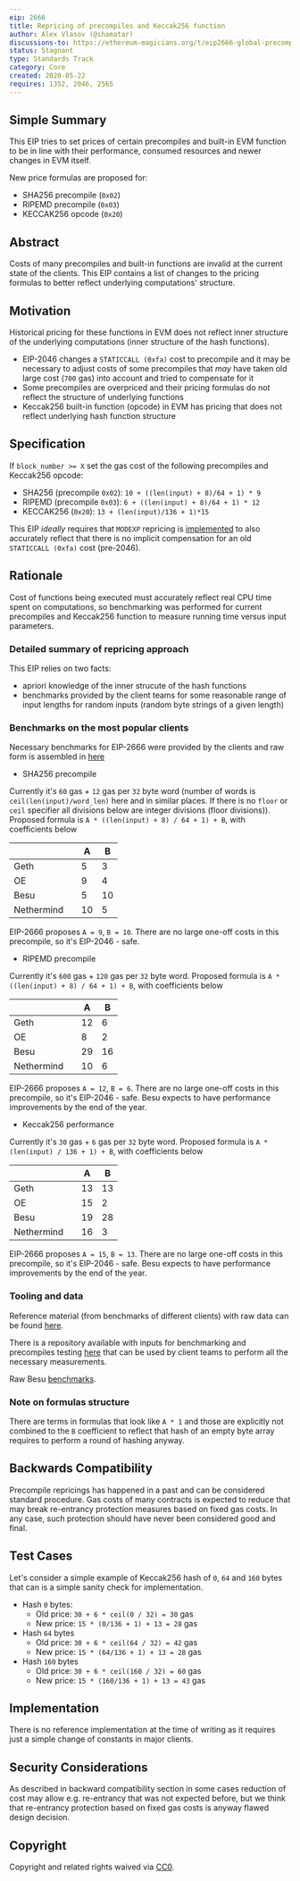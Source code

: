 ```yaml
---
eip: 2666
title: Repricing of precompiles and Keccak256 function
author: Alex Vlasov (@shamatar)
discussions-to: https://ethereum-magicians.org/t/eip2666-global-precompiles-repricing-and-many-more-discussion-thread/4332
status: Stagnant
type: Standards Track
category: Core
created: 2020-05-22
requires: 1352, 2046, 2565
---
```


## Simple Summary

This EIP tries to set prices of certain precompiles and built-in EVM function to be in line with their performance, consumed resources and newer changes in EVM itself.

New price formulas are proposed for:
- SHA256 precompile (`0x02`)
- RIPEMD precompile (`0x03`)
- KECCAK256 opcode (`0x20`)

## Abstract

Costs of many precompiles and built-in functions are invalid at the current state of the clients. This EIP contains a list of changes to the pricing formulas to better reflect underlying computations' structure.

## Motivation

Historical pricing for these functions in EVM does not reflect inner structure of the underlying computations (inner structure of the hash functions).

- EIP-2046 changes a `STATICCALL (0xfa)` cost to precompile and it may be necessary to adjust costs of some precompiles that *may* have taken old large cost (`700` gas) into account and tried to compensate for it
- Some precompiles are overpriced and their pricing formulas do not reflect the structure of underlying functions
- Keccak256 built-in function (opcode) in EVM has pricing that does not reflect underlying hash function structure

## Specification

If `block_number >= X` set the gas cost of the following precompiles and Keccak256 opcode:
- SHA256 (precompile `0x02`): `10 + ((len(input) + 8)/64 + 1) * 9`
- RIPEMD (precompile `0x03`): `6 + ((len(input) + 8)/64 + 1) * 12`
- KECCAK256 (`0x20`): `13 + (len(input)/136 + 1)*15`

This EIP *ideally* requires that `MODEXP` repricing is [implemented](./eip-2565.md) to also accurately reflect that there is no implicit compensation for an old `STATICCALL (0xfa)` cost (pre-2046).

## Rationale
Cost of functions being executed must accurately reflect real CPU time spent on computations, so benchmarking was performed for current precompiles and Keccak256 function to measure running time versus input parameters. 

### Detailed summary of repricing approach

This EIP relies on two facts:
- apriori knowledge of the inner strucute of the hash functions
- benchmarks provided by the client teams for some reasonable range of input lengths for random inputs (random byte strings of a given length)

### Benchmarks on the most popular clients

Necessary benchmarks for EIP-2666 were provided by the clients and raw form is assembled in [here](https://docs.google.com/spreadsheets/d/1aCQnk7prrp3Mbcf011BE5zZnkbc3Iw7QAixn6mLbKS0/edit?usp=sharing)

- SHA256 precompile

Currently it's `60` gas + `12` gas per `32` byte word (number of words is `ceil(len(input)/word_len)` here and in similar places. If there is no `floor` or `ceil` specifier all divisions below are integer divisions (floor divisions)). Proposed formula is `A * ((len(input) + 8) / 64 + 1) + B`, with coefficients below

|   |   | A  | B  |
|---|---|---|---|
| Geth  |   | 5  | 3  |
| OE  |   | 9  | 4  |
| Besu  |   | 5  | 10  |
| Nethermind  |   | 10  | 5  |

EIP-2666 proposes `A = 9`, `B = 10`. There are no large one-off costs in this precompile, so it's EIP-2046 - safe.

- RIPEMD precompile

Currently it's `600` gas + `120` gas per `32` byte word. Proposed formula is `A * ((len(input) + 8) / 64 + 1) + B`, with coefficients below

|   |   | A  | B  |
|---|---|---|---|
| Geth  |   | 12  | 6  |
| OE  |   | 8  | 2  |
| Besu  |   | 29  | 16  |
| Nethermind  |   | 10  | 6  |

EIP-2666 proposes `A = 12`, `B = 6`. There are no large one-off costs in this precompile, so it's EIP-2046 - safe. Besu expects to have performance improvements by the end of the year.

- Keccak256 performance

Currently it's `30` gas + `6` gas per `32` byte word. Proposed formula is `A * (len(input) / 136 + 1) + B`, with coefficients below

|   |   | A  | B  |
|---|---|---|---|
| Geth  |   | 13  | 13  |
| OE  |   | 15  | 2  |
| Besu  |   | 19  | 28  |
| Nethermind  |   | 16  | 3  |

EIP-2666 proposes `A = 15`, `B = 13`. There are no large one-off costs in this precompile, so it's EIP-2046 - safe. Besu expects to have performance improvements by the end of the year.

### Tooling and data

Reference material (from benchmarks of different clients) with raw data can be found [here](https://docs.google.com/spreadsheets/d/1aCQnk7prrp3Mbcf011BE5zZnkbc3Iw7QAixn6mLbKS0/edit?usp=sharing).

There is a repository available with inputs for benchmarking and precompiles testing [here](https://github.com/shamatar/bench_precompiles) that can be used by client teams to perform all the necessary measurements.

Raw Besu [benchmarks](https://gist.github.com/shemnon/0ddba91be501fa23291bdec9107fe99a).

### Note on formulas structure

There are terms in formulas that look like `A * 1` and those are explicitly not combined to the `B` coefficient to reflect that hash of an empty byte array requires to perform a round of hashing anyway.

## Backwards Compatibility
Precompile repricings has happened in a past and can be considered standard procedure. Gas costs of many contracts is expected to reduce that may break re-entrancy protection measures based on fixed gas costs. In any case, such protection should have never been considered good and final.

## Test Cases

Let's consider a simple example of Keccak256 hash of `0`, `64` and `160` bytes that can is a simple sanity check for implementation.

- Hash `0` bytes:
  - Old price: `30 + 6 * ceil(0 / 32) = 30` gas
  - New price: `15 * (0/136 + 1) + 13 = 28` gas
- Hash `64` bytes
  - Old price: `30 + 6 * ceil(64 / 32) = 42` gas
  - New price: `15 * (64/136 + 1) + 13 = 28` gas
- Hash `160` bytes
  - Old price: `30 + 6 * ceil(160 / 32) = 60` gas
  - New price: `15 * (160/136 + 1) + 13 = 43` gas

## Implementation

There is no reference implementation at the time of writing as it requires just a simple change of constants in major clients.

## Security Considerations

As described in backward compatibility section in some cases reduction of cost may allow e.g. re-entrancy that was not expected before, but we think that re-entrancy protection based on fixed gas costs is anyway flawed design decision.

## Copyright
Copyright and related rights waived via [CC0](../LICENCE).
